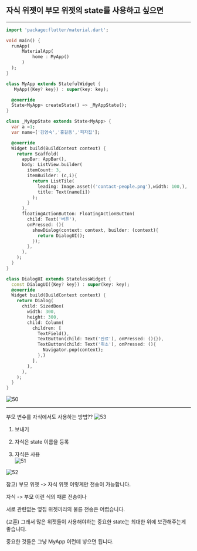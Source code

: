 ## 자식 위젯이 부모 위젯의 state를 사용하고 싶으면
___

```dart
import 'package:flutter/material.dart';

void main() {
  runApp(
      MaterialApp(
          home : MyApp()
      )
  );
}

class MyApp extends StatefulWidget {
   MyApp({Key? key}) : super(key: key);

  @override
  State<MyApp> createState() => _MyAppState();
}

class _MyAppState extends State<MyApp> {
  var a =1;
  var name=['김영숙','홍길동','피자집'];

  @override
  Widget build(BuildContext context) {
    return Scaffold(
      appBar: AppBar(),
      body: ListView.builder(
        itemCount: 3,
        itemBuilder: (c,i){
          return ListTile(
            leading: Image.asset(('contact-people.png'),width: 100,),
            title: Text(name[i])
          );
        }
      ),
      floatingActionButton: FloatingActionButton(
        child: Text('버튼'),
        onPressed: (){
          showDialog(context: context, builder: (context){
            return DialogUI();
          });
        },
      ),
    );
  }
}

class DialogUI extends StatelessWidget {
  const DialogUI({Key? key}) : super(key: key);
  @override
  Widget build(BuildContext context) {
    return Dialog(
      child: SizedBox(
        width: 300,
        height: 300,
        child: Column(
          children: [
            TextField(),
            TextButton(child: Text('완료'), onPressed: (){}),
            TextButton(child: Text('취소'), onPressed: (){
              Navigator.pop(context);
            },)
          ],
        ),
      ),
    );
  }
}
```
![50](https://user-images.githubusercontent.com/113106136/215275740-35718966-e748-46fc-9563-85f84edbf014.png)


___

부모 변수를 자식에서도 사용하는 방법??
![53](https://user-images.githubusercontent.com/113106136/215275993-1e2a2be0-e92e-40b2-af2b-a594b720ce76.png)

1. 보내기 

2. 자식은 state 이름을 등록

3. 자식은 사용  
![51](https://user-images.githubusercontent.com/113106136/215275922-b6b99a5a-7d49-4218-9423-f86fa4f652b5.png)

![52](https://user-images.githubusercontent.com/113106136/215275923-dd4161ae-3cde-422c-bd9d-2fcbd03dd6d5.png)

참고) 부모 위젯 -> 자식 위젯 이렇게만 전송이 가능합니다.

자식 -> 부모 이런 식의 패륜 전송이나

서로 관련없는 옆집 위젯끼리의 불륜 전송은 어렵습니다. 

 

(교훈) 그래서 많은 위젯들이 사용해야하는 중요한 state는 최대한 위에 보관해주는게 좋습니다.

중요한 것들은 그냥 MyApp 이런데 넣으면 됩니다. 
